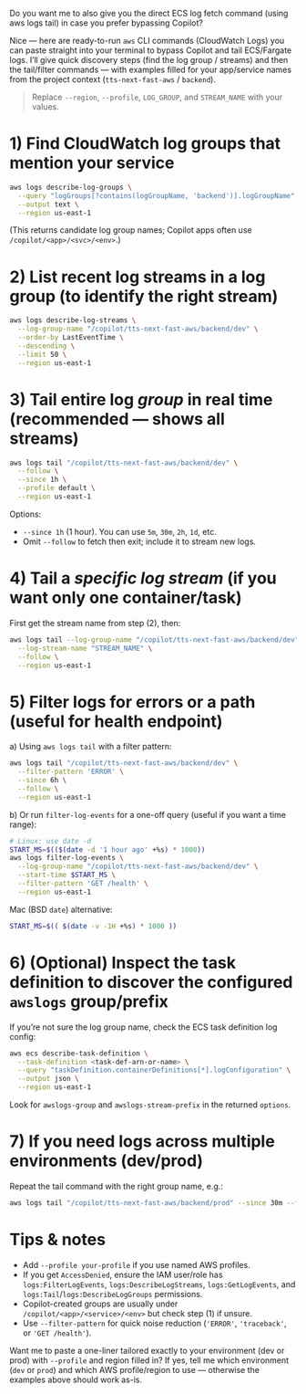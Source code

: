 Do you want me to also give you the direct ECS log fetch command (using aws logs tail) in case you prefer bypassing Copilot?

Nice — here are ready-to-run `aws` CLI commands (CloudWatch Logs) you can paste straight into your terminal to bypass Copilot and tail ECS/Fargate logs. I’ll give quick discovery steps (find the log group / streams) and then the tail/filter commands — with examples filled for your app/service names from the project context (`tts-next-fast-aws` / `backend`).

> Replace `--region`, `--profile`, `LOG_GROUP`, and `STREAM_NAME` with your values.

# 1) Find CloudWatch log groups that mention your service

```bash
aws logs describe-log-groups \
  --query "logGroups[?contains(logGroupName, 'backend')].logGroupName" \
  --output text \
  --region us-east-1
```

(This returns candidate log group names; Copilot apps often use `/copilot/<app>/<svc>/<env>`.)

# 2) List recent log streams in a log group (to identify the right stream)

```bash
aws logs describe-log-streams \
  --log-group-name "/copilot/tts-next-fast-aws/backend/dev" \
  --order-by LastEventTime \
  --descending \
  --limit 50 \
  --region us-east-1
```

# 3) Tail entire log *group* in real time (recommended — shows all streams)

```bash
aws logs tail "/copilot/tts-next-fast-aws/backend/dev" \
  --follow \
  --since 1h \
  --profile default \
  --region us-east-1
```

Options:

* `--since 1h` (1 hour). You can use `5m`, `30m`, `2h`, `1d`, etc.
* Omit `--follow` to fetch then exit; include it to stream new logs.

# 4) Tail a *specific log stream* (if you want only one container/task)

First get the stream name from step (2), then:

```bash
aws logs tail --log-group-name "/copilot/tts-next-fast-aws/backend/dev" \
  --log-stream-name "STREAM_NAME" \
  --follow \
  --region us-east-1
```

# 5) Filter logs for errors or a path (useful for health endpoint)

a) Using `aws logs tail` with a filter pattern:

```bash
aws logs tail "/copilot/tts-next-fast-aws/backend/dev" \
  --filter-pattern 'ERROR' \
  --since 6h \
  --follow \
  --region us-east-1
```

b) Or run `filter-log-events` for a one-off query (useful if you want a time range):

```bash
# Linux: use date -d
START_MS=$(($(date -d '1 hour ago' +%s) * 1000))
aws logs filter-log-events \
  --log-group-name "/copilot/tts-next-fast-aws/backend/dev" \
  --start-time $START_MS \
  --filter-pattern 'GET /health' \
  --region us-east-1
```

Mac (BSD `date`) alternative:

```bash
START_MS=$(( $(date -v -1H +%s) * 1000 ))
```

# 6) (Optional) Inspect the task definition to discover the configured `awslogs` group/prefix

If you’re not sure the log group name, check the ECS task definition log config:

```bash
aws ecs describe-task-definition \
  --task-definition <task-def-arn-or-name> \
  --query "taskDefinition.containerDefinitions[*].logConfiguration" \
  --output json \
  --region us-east-1
```

Look for `awslogs-group` and `awslogs-stream-prefix` in the returned `options`.

# 7) If you need logs across multiple environments (dev/prod)

Repeat the tail command with the right group name, e.g.:

```bash
aws logs tail "/copilot/tts-next-fast-aws/backend/prod" --since 30m --follow --region us-east-1
```

# Tips & notes

* Add `--profile your-profile` if you use named AWS profiles.
* If you get `AccessDenied`, ensure the IAM user/role has `logs:FilterLogEvents`, `logs:DescribeLogStreams`, `logs:GetLogEvents`, and `logs:Tail`/`logs:DescribeLogGroups` permissions.
* Copilot-created groups are usually under `/copilot/<app>/<service>/<env>` but check step (1) if unsure.
* Use `--filter-pattern` for quick noise reduction (`'ERROR'`, `'traceback'`, or `'GET /health'`).

Want me to paste a one-liner tailored exactly to your environment (dev or prod) with `--profile` and region filled in? If yes, tell me which environment (`dev` or `prod`) and which AWS profile/region to use — otherwise the examples above should work as-is.
